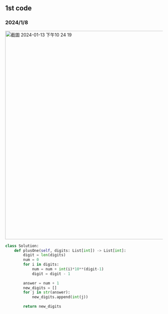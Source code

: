 ## 1st code
### 2024/1/8

<img width="665" alt="截圖 2024-01-13 下午10 24 19" src="https://github.com/PhoenixCHW/My_leetcode/assets/39382795/e150f0c6-c7e0-4dca-9ae2-3be4511ee3e8">


```python
class Solution:
    def plusOne(self, digits: List[int]) -> List[int]:
        digit = len(digits)
        num = 0
        for i in digits:
            num = num + int(i)*10**(digit-1)
            digit = digit - 1
        
        answer = num + 1
        new_digits = []
        for j in str(answer):
            new_digits.append(int(j))
        
        return new_digits
```
